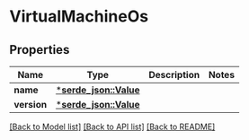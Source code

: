 # VirtualMachineOs

## Properties
Name | Type | Description | Notes
------------ | ------------- | ------------- | -------------
**name** | [***serde_json::Value**](.md) |  | 
**version** | [***serde_json::Value**](.md) |  | 

[[Back to Model list]](../README.md#documentation-for-models) [[Back to API list]](../README.md#documentation-for-api-endpoints) [[Back to README]](../README.md)


